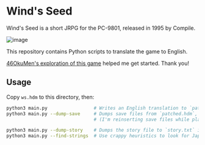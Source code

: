 # Wind's Seed

Wind's Seed is a short JRPG for the PC-9801, released in 1995 by Compile.

![image](https://github.com/lynn/winds-seed/assets/16232127/ada7591f-4772-46ae-9d57-5679994a94af)

This repository contains Python scripts to translate the game to English.

[46OkuMen's exploration of this game](https://github.com/46OkuMen/windseed) helped me get started. Thank you!

## Usage

Copy `ws.hdm` to this directory, then:

```sh
python3 main.py                 # Writes an English translation to `patched.hdm`.
python3 main.py --dump-save     # Dumps save files from `patched.hdm`, then quits.
                                # (I'm reinserting save files while playtesting.)

python3 main.py --dump-story    # Dumps the story file to `story.txt` in a human-friendly format.
python3 main.py --find-strings  # Use crappy heuristics to look for Japanese strings on the disk.
```
